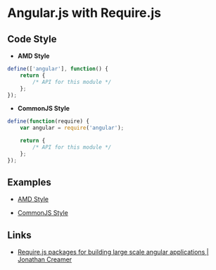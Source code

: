 # Angular.js with Require.js

## Code Style

* **AMD Style**

```javascript
define(['angular'], function() {  
    return {
        /* API for this module */
    };
});
```

* **CommonJS Style**

```javascript
define(function(require) {  
    var angular = require('angular');

    return {
        /* API for this module */
    };
});
```


## Examples

* [AMD Style](amd-style)

* [CommonJS Style](commonjs-style)


## Links

* [Require.js packages for building large scale angular applications | Jonathan Creamer](http://jonathancreamer.com/require-js-packages-for-building-large-scale-angular-applications/)
